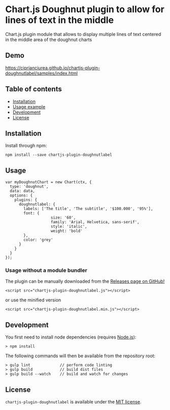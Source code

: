# Chart.js Doughnut plugin to allow for lines of text in the middle

Chart.js plugin module that allows to display multiple lines of text centered in the middle area of the doughnut charts 

## Demo
https://ciprianciurea.github.io/chartjs-plugin-doughnutlabel/samples/index.html

## Table of contents

- [Installation](#installation)
- [Usage example](#usage)
- [Development](#development)
- [License](#license)

## Installation

Install through npm:
```
npm install --save chartjs-plugin-doughnutlabel
```

## Usage 

```
var myDoughnutChart = new Chart(ctx, {
  type: 'doughnut',
  data: data,
  options: {
    plugins: {
      doughnutlabel: {
        labels: ['The title', 'The subtitle', '$100.000', '95%'],
        font: {
					size: '60',
					family: 'Arial, Helvetica, sans-serif',
					style: 'italic',
					weight: 'bold'
        },
        color: 'grey'						
      }
    }		
  }
});
```

### Usage without a module bundler
The plugin can be manually downloaded from the 
[Releases page on GitHub!](https://github.com/ciprianciurea/chartjs-plugin-doughnutlabel/releases)
```
<script src="chartjs-plugin-doughnutlabel.js"></script>
```
or use the minified version
```
<script src="chartjs-plugin-doughnutlabel.min.js"></script>
```

## Development

You first need to install node dependencies (requires [Node.js](https://nodejs.org/)):

    > npm install

The following commands will then be available from the repository root:

    > gulp lint             // perform code linting
    > gulp build            // build dist files
    > gulp build --watch    // build and watch for changes

## License

`chartjs-plugin-doughnutlabel` is available under the [MIT license](LICENSE.md).
